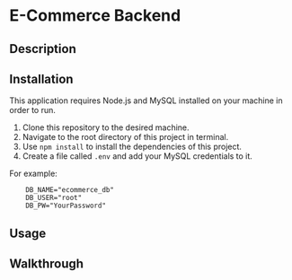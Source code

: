 # E-Commerce Backend

## Description

## Installation

This application requires Node.js and MySQL installed on your machine in order to run.

1. Clone this repository to the desired machine.
2. Navigate to the root directory of this project in terminal.
3. Use ``` npm install ``` to install the dependencies of this project.
4. Create a file called ``` .env ``` and add your MySQL credentials to it.

For example:
```
    DB_NAME="ecommerce_db"
    DB_USER="root"
    DB_PW="YourPassword"
```


## Usage

## Walkthrough